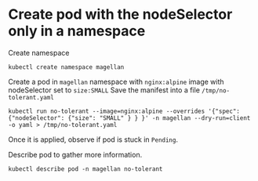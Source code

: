 # Create pod with the nodeSelector only in a namespace

Create namespace

```shell
kubectl create namespace magellan
```

Create a pod in `magellan` namespace with `nginx:alpine` image with nodeSelector set to `size:SMALL`
Save the manifest into a file `/tmp/no-tolerant.yaml`


```shell
kubectl run no-tolerant --image=nginx:alpine --overrides '{"spec": {"nodeSelector": {"size": "SMALL" } } }' -n magellan --dry-run=client -o yaml > /tmp/no-tolerant.yaml

```

Once it is applied, observe if pod is stuck in `Pending`.

Describe pod to gather more information.

```shell
kubectl describe pod -n magellan no-tolerant
```

